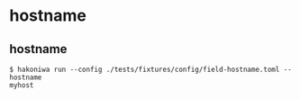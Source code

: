 # hostname

## hostname

```console
$ hakoniwa run --config ./tests/fixtures/config/field-hostname.toml -- hostname
myhost

```
